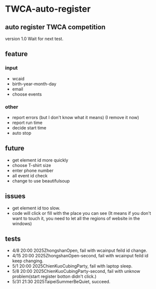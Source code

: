 # TWCA-auto-register
## auto register TWCA competition
version 1.0
Wait for next test.
## feature
### input
- wcaid
- birth-year-month-day
- email
- choose events
### other
- report errors (but I don't know what it means) (I remove it now)
- report run time
- decide start time
- auto stop

## future
- get element id more quickly
- choose T-shirt size
- enter phone number
- all event id check
- change to use beautifulsoup

## issues
- get element id too slow.
- code will click or fill with the place you can see (It means if you don't want to touch it, you need to let all the regions of website in the windows)

## tests
 - 4/8 20:00 2025ZhongshanOpen, fail with wcainput feild id change.
 - 4/15 20:00 2025ZhongshanOpen-second, fail with wcainput feild id keep changing.
 - 5/1 20:00 2025ChienKuoCubingParty, fail with laptop sleep.
 - 5/8 20:00 2025ChienKuoCubingParty-second, fail with unknow problem(start register botton didn't click.)
 - 5/31 21:30 2025TaipeiSummerBeQuiet, succeed.
